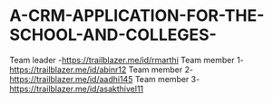 # A-CRM-APPLICATION-FOR-THE-SCHOOL-AND-COLLEGES-
Team leader -https://trailblazer.me/id/rmarthi
Team member 1-https://trailblazer.me/id/abinr12
Team member 2-https://trailblazer.me/id/aadhi145
Team member 3-https://trailblazer.me/id/asakthivel11
